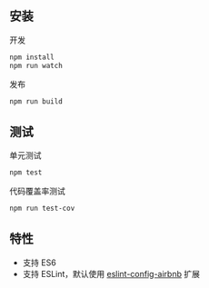 ## 安装
开发
```bash 
npm install
npm run watch
```
发布
```bash
npm run build
```

## 测试
单元测试
```bash
npm test
```
代码覆盖率测试
```bash
npm run test-cov
```

## 特性
+ 支持 ES6
+ 支持 ESLint，默认使用 [eslint-config-airbnb](https://www.npmjs.com/package/eslint-config-airbnb) 扩展